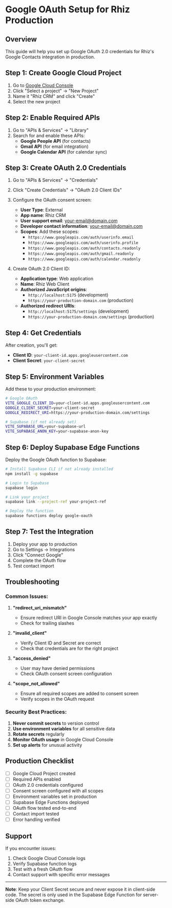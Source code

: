 # Google OAuth Setup for Rhiz Production

## Overview
This guide will help you set up Google OAuth 2.0 credentials for Rhiz's Google Contacts integration in production.

## Step 1: Create Google Cloud Project

1. Go to [Google Cloud Console](https://console.cloud.google.com/)
2. Click "Select a project" → "New Project"
3. Name it "Rhiz CRM" and click "Create"
4. Select the new project

## Step 2: Enable Required APIs

1. Go to "APIs & Services" → "Library"
2. Search for and enable these APIs:
   - **Google People API** (for contacts)
   - **Gmail API** (for email integration)
   - **Google Calendar API** (for calendar sync)

## Step 3: Create OAuth 2.0 Credentials

1. Go to "APIs & Services" → "Credentials"
2. Click "Create Credentials" → "OAuth 2.0 Client IDs"
3. Configure the OAuth consent screen:
   - **User Type**: External
   - **App name**: Rhiz CRM
   - **User support email**: your-email@domain.com
   - **Developer contact information**: your-email@domain.com
   - **Scopes**: Add these scopes:
     - `https://www.googleapis.com/auth/userinfo.email`
     - `https://www.googleapis.com/auth/userinfo.profile`
     - `https://www.googleapis.com/auth/contacts.readonly`
     - `https://www.googleapis.com/auth/gmail.readonly`
     - `https://www.googleapis.com/auth/calendar.readonly`

4. Create OAuth 2.0 Client ID:
   - **Application type**: Web application
   - **Name**: Rhiz Web Client
   - **Authorized JavaScript origins**:
     - `http://localhost:5175` (development)
     - `https://your-production-domain.com` (production)
   - **Authorized redirect URIs**:
     - `http://localhost:5175/settings` (development)
     - `https://your-production-domain.com/settings` (production)

## Step 4: Get Credentials

After creation, you'll get:
- **Client ID**: `your-client-id.apps.googleusercontent.com`
- **Client Secret**: `your-client-secret`

## Step 5: Environment Variables

Add these to your production environment:

```bash
# Google OAuth
VITE_GOOGLE_CLIENT_ID=your-client-id.apps.googleusercontent.com
GOOGLE_CLIENT_SECRET=your-client-secret
GOOGLE_REDIRECT_URI=https://your-production-domain.com/settings

# Supabase (if not already set)
VITE_SUPABASE_URL=your-supabase-url
VITE_SUPABASE_ANON_KEY=your-supabase-anon-key
```

## Step 6: Deploy Supabase Edge Functions

Deploy the Google OAuth function to Supabase:

```bash
# Install Supabase CLI if not already installed
npm install -g supabase

# Login to Supabase
supabase login

# Link your project
supabase link --project-ref your-project-ref

# Deploy the function
supabase functions deploy google-oauth
```

## Step 7: Test the Integration

1. Deploy your app to production
2. Go to Settings → Integrations
3. Click "Connect Google"
4. Complete the OAuth flow
5. Test contact import

## Troubleshooting

### Common Issues:

1. **"redirect_uri_mismatch"**
   - Ensure redirect URI in Google Console matches your app exactly
   - Check for trailing slashes

2. **"invalid_client"**
   - Verify Client ID and Secret are correct
   - Check that credentials are for the right project

3. **"access_denied"**
   - User may have denied permissions
   - Check OAuth consent screen configuration

4. **"scope_not_allowed"**
   - Ensure all required scopes are added to consent screen
   - Verify scopes in the OAuth request

### Security Best Practices:

1. **Never commit secrets** to version control
2. **Use environment variables** for all sensitive data
3. **Rotate secrets** regularly
4. **Monitor OAuth usage** in Google Cloud Console
5. **Set up alerts** for unusual activity

## Production Checklist

- [ ] Google Cloud Project created
- [ ] Required APIs enabled
- [ ] OAuth 2.0 credentials configured
- [ ] Consent screen configured with all scopes
- [ ] Environment variables set in production
- [ ] Supabase Edge Functions deployed
- [ ] OAuth flow tested end-to-end
- [ ] Contact import tested
- [ ] Error handling verified

## Support

If you encounter issues:
1. Check Google Cloud Console logs
2. Verify Supabase function logs
3. Test with a fresh OAuth flow
4. Contact support with specific error messages

---

**Note**: Keep your Client Secret secure and never expose it in client-side code. The secret is only used in the Supabase Edge Function for server-side OAuth token exchange. 
